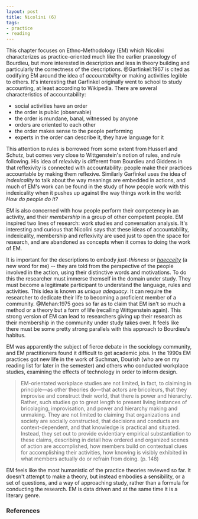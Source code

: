 ```yaml
---
layout: post
title: Nicolini (6)
tags:
- practice
- reading
---
```



This chapter focuses on Ethno-Methodology (EM) which Nicolini characterizes as
practice-oriented much like the earlier praxeology of Bourdieu, but more
interested in description and less in theory building and particularly the
correctness of the descriptions.  @Garfinkel:1967 is cited as codifying EM
around the idea of *accountability* or making activities legible to others. It's
interesting that Garfinkel originally went to school to study accounting, at
least according to Wikipedia. There are several characteristics of
accountability:

* social activities have an order
* the order is public (observable)
* the order is mundane, banal, witnessed by anyone
* orders are oriented to each other
* the order makes sense to the people performing
* experts in the order can describe it, they have language for it

This attention to rules is borrowed from some extent from Husserl and Schutz,
but comes very close to Wittgenstein's notion of rules, and rule following. His
idea of *relexivity* is different from Bourdieu and Giddens in that reflexivity
is connected with accountability: people make their practices accountable by
making them reflexive. Similarly Garfinkel uses the idea of *indexicality* to
talk about the way meanings are embedded in actions, and much of EM's work can
be found in the study of how people work with this indexicality when it pushes
up against the way things work in the world: *How do people do it?*

EM is also concerned with how people perform their competency in an activity,
and their *membership* in a group of other competent people. EM inspired two
lines of research: work studies and conversation analysis. It's interesting and
curious that Nicolini says that these ideas of accountability, indexicality,
membership and reflexivity are used just to open the space for research, and are
abandoned as concepts when it comes to doing the work of EM.

It is important for the descriptions to embody *just-thisness* or *[haecceity]*
(a new word for me) -- they are told from the perspective of the people involved
in the action, using their distinctive words and motivations. To do this the
researcher must immerse themself in the domain under study. They must become a
legitimate participant to understand the language, rules and activities. This
idea is known as *unique adequacy*. It can require the researcher to dedicate
their life to becoming a proficient member of a community. @Mehan:1975 goes so
far as to claim that EM isn't so much a method or a theory but a form of life
(recalling Wittgenstein again). This strong version of EM can lead to
researchers giving up their research as their membership in the community under
study takes over. It feels like there must be some pretty strong parallels with
this approach to Bourdieu's habitus.

EM was apparently the subject of fierce debate in the sociology community, and
EM practitioners found it difficult to get academic jobs. In the 1990s EM
practices got new life in the work of Suchman, Dourish (who are on my reading
list for later in the semester) and others who conducted workplace studies,
examining the effects of technology in order to inform design.

> EM-orientated workplace studies are not limited, in fact, to claiming in
> principle—as other theories do—that actors are bricoleurs, that they improvise
> and construct their world, that there is power and hierarchy. Rather, such
> studies go to great length to present living instances of bricolaging,
> improvisation, and power and hierarchy making and unmaking. They are not
> limited to claiming that organizations and society are socially constructed,
> that decisions and conducts are context-dependent, and that knowledge is
> practical and situated. Instead, they set out to provide evidentiary empirical
> substantiation to these claims, describing in detail how ordered and organized
> scenes of action are accomplished, how members build on contextual clues for
> accomplishing their activities, how knowing is visibly exhibited in what
> members actually do or refrain from doing. (p. 148)

EM feels like the most humanistic of the practice theories reviewed so far. It
doesn't attempt to make a theory, but instead embodies a sensibility, or a set
of questions, and a way of approaching study, rather than a formula for
conducting the research. EM is data driven and at the same time it is a literary
genre.

### References

[haecceity]: https://en.wikipedia.org/wiki/Haecceity
